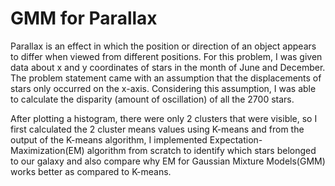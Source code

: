 # GMM for Parallax

Parallax is an effect in which the position or direction of an object appears to differ when viewed from different positions.
For this problem, I was given data about x and y coordinates of stars in the month of June and December. The problem statement came with an assumption that the displacements of stars only occurred on the x-axis. Considering this assumption, I was able to calculate the disparity (amount of oscillation) of all the 2700 stars.

After plotting a histogram, there were only 2 clusters that were visible, so I first calculated the 2 cluster means values using K-means and from the output of the K-means algorithm, I implemented Expectation-Maximization(EM) algorithm from scratch to identify which stars belonged to our galaxy and also compare why EM for Gaussian Mixture Models(GMM) works better as compared to K-means.
